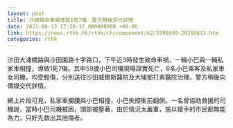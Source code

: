 ```yaml
---
layout: post
title: 沙田致命車禍導致1死7傷　警方稍後交代詳情
date: 2021-06-13 17:28:17.000000000 +08:00
link: https://news.rthk.hk/rthk/ch/component/k2/1595699-20210613.htm
categories: rthk
---
```


沙田大涌橋路與沙田圍路十字路口，下午近3時發生致命車禍，一輛小巴與一輛私家車相撞，導致1死7傷。其中59歲小巴司機現場證實死亡，6名小巴乘客及私家車女司機，均受輕傷，分別送往沙田威爾斯醫院及大埔那打素醫院治理。警方稍後向傳媒交代詳情。

網上片段可見，私家車攔腰與小巴相撞，小巴失控衝前翻側。一名曾協助救援的司機說，當時小巴司機被困，頭部被壓著，由於情況太嚴重，施以援手的市民都無能為力，只好先救出其他傷者。
